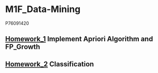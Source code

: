 # M1F_Data-Mining
P76091420  
## [**Homework_1**](https://github.com/leeyu0911/M1F_Data-Mining/tree/main/Homework_1) Implement Apriori Algorithm and FP_Growth
## [**Homework_2**](https://github.com/leeyu0911/M1F_Data-Mining/tree/main/Homework_2) Classification